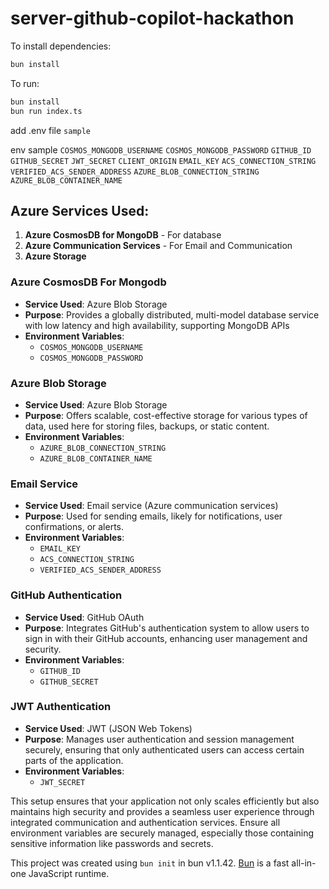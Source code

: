 # server-github-copilot-hackathon

To install dependencies:

```bash
bun install
```

To run:

```bash
bun install
bun run index.ts
```


add .env file 
```sample```

env sample
```COSMOS_MONGODB_USERNAME```
```COSMOS_MONGODB_PASSWORD```
```GITHUB_ID```
```GITHUB_SECRET```
```JWT_SECRET```
```CLIENT_ORIGIN```
```EMAIL_KEY```
```ACS_CONNECTION_STRING```
```VERIFIED_ACS_SENDER_ADDRESS```
```AZURE_BLOB_CONNECTION_STRING```
```AZURE_BLOB_CONTAINER_NAME```

## Azure Services Used:

1. **Azure CosmosDB for MongoDB** - For database
2. **Azure Communication Services** - For Email and Communication
3. **Azure Storage**


### **Azure CosmosDB For Mongodb**

- **Service Used**: Azure Blob Storage
- **Purpose**: Provides a globally distributed, multi-model database service with low latency and high availability, supporting MongoDB APIs
- **Environment Variables**: 
  - `COSMOS_MONGODB_USERNAME`
  - `COSMOS_MONGODB_PASSWORD`

### **Azure Blob Storage**

- **Service Used**: Azure Blob Storage
- **Purpose**: Offers scalable, cost-effective storage for various types of data, used here for storing files, backups, or static content.
- **Environment Variables**: 
  - `AZURE_BLOB_CONNECTION_STRING`
  - `AZURE_BLOB_CONTAINER_NAME`

### **Email Service**

- **Service Used**: Email service (Azure communication services)
- **Purpose**: Used for sending emails, likely for notifications, user confirmations, or alerts.
- **Environment Variables**: 
  - `EMAIL_KEY`
  - `ACS_CONNECTION_STRING`
  - `VERIFIED_ACS_SENDER_ADDRESS`

### **GitHub Authentication**

- **Service Used**: GitHub OAuth
- **Purpose**: Integrates GitHub's authentication system to allow users to sign in with their GitHub accounts, enhancing user management and security.
- **Environment Variables**: 
  - `GITHUB_ID`
  - `GITHUB_SECRET`

### **JWT Authentication**

- **Service Used**: JWT (JSON Web Tokens)
- **Purpose**: Manages user authentication and session management securely, ensuring that only authenticated users can access certain parts of the application.
- **Environment Variables**: 
  - `JWT_SECRET`


This setup ensures that your application not only scales efficiently but also maintains high security and provides a seamless user experience through integrated communication and authentication services. Ensure all environment variables are securely managed, especially those containing sensitive information like passwords and secrets.

This project was created using `bun init` in bun v1.1.42. [Bun](https://bun.sh) is a fast all-in-one JavaScript runtime.
